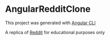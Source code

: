 
# AngularRedditClone

This project was generated with [Angular CLI](https://github.com/angular/angular-cli)

A replica of [Reddit](https://www.reddit.com/) for educational purposes only
